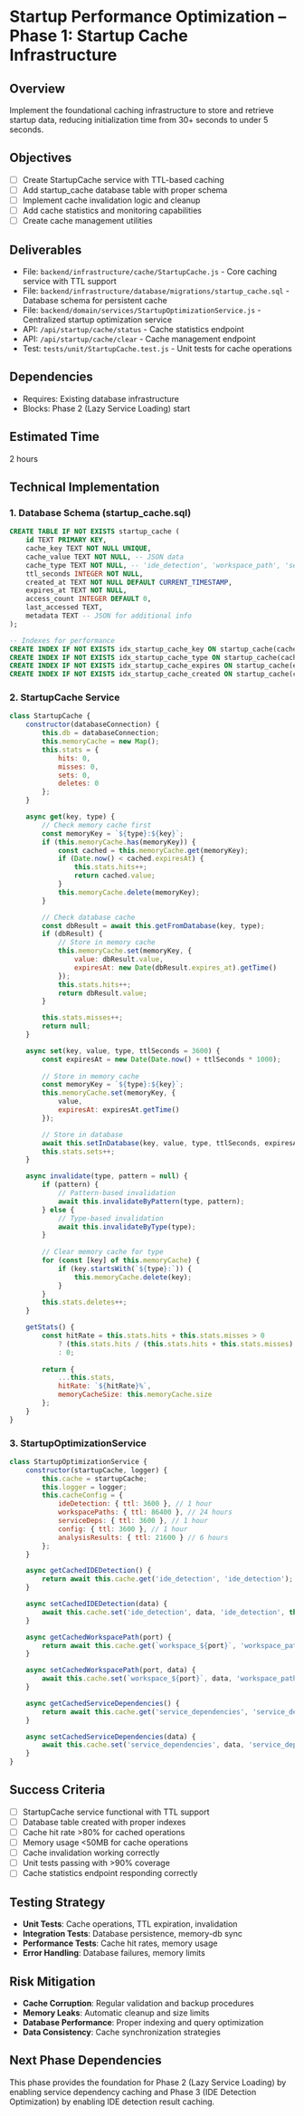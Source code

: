 # Startup Performance Optimization – Phase 1: Startup Cache Infrastructure

## Overview
Implement the foundational caching infrastructure to store and retrieve startup data, reducing initialization time from 30+ seconds to under 5 seconds.

## Objectives
- [ ] Create StartupCache service with TTL-based caching
- [ ] Add startup_cache database table with proper schema
- [ ] Implement cache invalidation logic and cleanup
- [ ] Add cache statistics and monitoring capabilities
- [ ] Create cache management utilities

## Deliverables
- File: `backend/infrastructure/cache/StartupCache.js` - Core caching service with TTL support
- File: `backend/infrastructure/database/migrations/startup_cache.sql` - Database schema for persistent cache
- File: `backend/domain/services/StartupOptimizationService.js` - Centralized startup optimization service
- API: `/api/startup/cache/status` - Cache statistics endpoint
- API: `/api/startup/cache/clear` - Cache management endpoint
- Test: `tests/unit/StartupCache.test.js` - Unit tests for cache operations

## Dependencies
- Requires: Existing database infrastructure
- Blocks: Phase 2 (Lazy Service Loading) start

## Estimated Time
2 hours

## Technical Implementation

### 1. Database Schema (startup_cache.sql)
```sql
CREATE TABLE IF NOT EXISTS startup_cache (
    id TEXT PRIMARY KEY,
    cache_key TEXT NOT NULL UNIQUE,
    cache_value TEXT NOT NULL, -- JSON data
    cache_type TEXT NOT NULL, -- 'ide_detection', 'workspace_path', 'service_deps', 'config'
    ttl_seconds INTEGER NOT NULL,
    created_at TEXT NOT NULL DEFAULT CURRENT_TIMESTAMP,
    expires_at TEXT NOT NULL,
    access_count INTEGER DEFAULT 0,
    last_accessed TEXT,
    metadata TEXT -- JSON for additional info
);

-- Indexes for performance
CREATE INDEX IF NOT EXISTS idx_startup_cache_key ON startup_cache(cache_key);
CREATE INDEX IF NOT EXISTS idx_startup_cache_type ON startup_cache(cache_type);
CREATE INDEX IF NOT EXISTS idx_startup_cache_expires ON startup_cache(expires_at);
CREATE INDEX IF NOT EXISTS idx_startup_cache_created ON startup_cache(created_at);
```

### 2. StartupCache Service
```javascript
class StartupCache {
    constructor(databaseConnection) {
        this.db = databaseConnection;
        this.memoryCache = new Map();
        this.stats = {
            hits: 0,
            misses: 0,
            sets: 0,
            deletes: 0
        };
    }

    async get(key, type) {
        // Check memory cache first
        const memoryKey = `${type}:${key}`;
        if (this.memoryCache.has(memoryKey)) {
            const cached = this.memoryCache.get(memoryKey);
            if (Date.now() < cached.expiresAt) {
                this.stats.hits++;
                return cached.value;
            }
            this.memoryCache.delete(memoryKey);
        }

        // Check database cache
        const dbResult = await this.getFromDatabase(key, type);
        if (dbResult) {
            // Store in memory cache
            this.memoryCache.set(memoryKey, {
                value: dbResult.value,
                expiresAt: new Date(dbResult.expires_at).getTime()
            });
            this.stats.hits++;
            return dbResult.value;
        }

        this.stats.misses++;
        return null;
    }

    async set(key, value, type, ttlSeconds = 3600) {
        const expiresAt = new Date(Date.now() + ttlSeconds * 1000);
        
        // Store in memory cache
        const memoryKey = `${type}:${key}`;
        this.memoryCache.set(memoryKey, {
            value,
            expiresAt: expiresAt.getTime()
        });

        // Store in database
        await this.setInDatabase(key, value, type, ttlSeconds, expiresAt);
        this.stats.sets++;
    }

    async invalidate(type, pattern = null) {
        if (pattern) {
            // Pattern-based invalidation
            await this.invalidateByPattern(type, pattern);
        } else {
            // Type-based invalidation
            await this.invalidateByType(type);
        }
        
        // Clear memory cache for type
        for (const [key] of this.memoryCache) {
            if (key.startsWith(`${type}:`)) {
                this.memoryCache.delete(key);
            }
        }
        this.stats.deletes++;
    }

    getStats() {
        const hitRate = this.stats.hits + this.stats.misses > 0 
            ? (this.stats.hits / (this.stats.hits + this.stats.misses) * 100).toFixed(2)
            : 0;
        
        return {
            ...this.stats,
            hitRate: `${hitRate}%`,
            memoryCacheSize: this.memoryCache.size
        };
    }
}
```

### 3. StartupOptimizationService
```javascript
class StartupOptimizationService {
    constructor(startupCache, logger) {
        this.cache = startupCache;
        this.logger = logger;
        this.cacheConfig = {
            ideDetection: { ttl: 3600 }, // 1 hour
            workspacePaths: { ttl: 86400 }, // 24 hours
            serviceDeps: { ttl: 3600 }, // 1 hour
            config: { ttl: 3600 }, // 1 hour
            analysisResults: { ttl: 21600 } // 6 hours
        };
    }

    async getCachedIDEDetection() {
        return await this.cache.get('ide_detection', 'ide_detection');
    }

    async setCachedIDEDetection(data) {
        await this.cache.set('ide_detection', data, 'ide_detection', this.cacheConfig.ideDetection.ttl);
    }

    async getCachedWorkspacePath(port) {
        return await this.cache.get(`workspace_${port}`, 'workspace_path');
    }

    async setCachedWorkspacePath(port, data) {
        await this.cache.set(`workspace_${port}`, data, 'workspace_path', this.cacheConfig.workspacePaths.ttl);
    }

    async getCachedServiceDependencies() {
        return await this.cache.get('service_dependencies', 'service_deps');
    }

    async setCachedServiceDependencies(data) {
        await this.cache.set('service_dependencies', data, 'service_deps', this.cacheConfig.serviceDeps.ttl);
    }
}
```

## Success Criteria
- [ ] StartupCache service functional with TTL support
- [ ] Database table created with proper indexes
- [ ] Cache hit rate >80% for cached operations
- [ ] Memory usage <50MB for cache operations
- [ ] Cache invalidation working correctly
- [ ] Unit tests passing with >90% coverage
- [ ] Cache statistics endpoint responding correctly

## Testing Strategy
- **Unit Tests**: Cache operations, TTL expiration, invalidation
- **Integration Tests**: Database persistence, memory-db sync
- **Performance Tests**: Cache hit rates, memory usage
- **Error Handling**: Database failures, memory limits

## Risk Mitigation
- **Cache Corruption**: Regular validation and backup procedures
- **Memory Leaks**: Automatic cleanup and size limits
- **Database Performance**: Proper indexing and query optimization
- **Data Consistency**: Cache synchronization strategies

## Next Phase Dependencies
This phase provides the foundation for Phase 2 (Lazy Service Loading) by enabling service dependency caching and Phase 3 (IDE Detection Optimization) by enabling IDE detection result caching. 